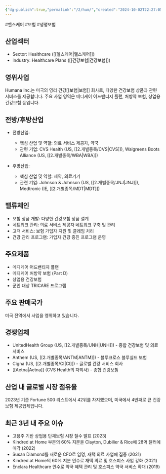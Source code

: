```yaml
---
{"dg-publish":true,"permalink":"/2/hum/","created":"2024-10-02T22:27:05.457+09:00","updated":"2025-07-29T21:37:04.744+09:00"}
---
```


#헬스케어 #보험 #생명보험 

## 산업섹터

- Sector: Healthcare ([[헬스케어\|헬스케어]])
- Industry: Healthcare Plans ([[건강보험\|건강보험]])

## 영위사업

Humana Inc.는 미국의 영리 건강[[보험\|보험]] 회사로, 다양한 건강보험 상품과 관련 서비스를 제공합니다. 주요 사업 영역은 메디케어 어드밴티지 플랜, 처방약 보험, 상업용 건강보험 등입니다.

## 전방/후방산업

- 전방산업:
    
    - 핵심 산업 및 역할: 의료 서비스 제공자, 약국
    - 관련 기업: CVS Health (US, [[2.개별종목/CVS\|CVS]]), Walgreens Boots Alliance (US, [[2.개별종목/WBA\|WBA]])
    
- 후방산업:
    
    - 핵심 산업 및 역할: 제약, 의료기기
    - 관련 기업: Johnson & Johnson (US, [[2.개별종목/JNJ\|JNJ]]), Medtronic (IE, [[2.개별종목/MDT\|MDT]])
    

## 밸류체인

- 보험 상품 개발: 다양한 건강보험 상품 설계
- 네트워크 관리: 의료 서비스 제공자 네트워크 구축 및 관리
- 고객 서비스: 보험 가입자 지원 및 클레임 처리
- 건강 관리 프로그램: 가입자 건강 증진 프로그램 운영

## 주요제품

- 메디케어 어드밴티지 플랜
- 메디케어 처방약 보험 (Part D)
- 상업용 건강보험
- 군인 대상 TRICARE 프로그램

## 주요 판매국가

미국 전역에서 사업을 영위하고 있습니다.

## 경쟁업체

- UnitedHealth Group (US, [[2.개별종목/UNH\|UNH]]) - 종합 건강보험 및 의료 서비스
- Anthem (US, [[2.개별종목/ANTM\|ANTM]]) - 블루크로스 블루실드 보험
- Cigna (US, [[2.개별종목/CI\|CI]]) - 글로벌 건강 서비스 회사
- [[Aetna\|Aetna]] (CVS Health의 자회사) - 종합 건강보험

## 산업 내 글로벌 시장 점유율

2023년 기준 Fortune 500 리스트에서 42위를 차지했으며, 미국에서 4번째로 큰 건강보험 제공업체입니다.

## 최근 3년 내 주요 이슈

- 고용주 기반 상업용 단체보험 시장 철수 발표 (2023)
- Kindred at Home 부문의 60% 지분을 Clayton, Dubilier & Rice에 28억 달러에 매각 (2022)
- Susan Diamond를 새로운 CFO로 임명, 재택 의료 사업에 집중 (2021)
- Kindred at Home의 60% 지분 인수로 재택 의료 및 호스피스 사업 강화 (2021)
- Enclara Healthcare 인수로 약국 혜택 관리 및 호스피스 약국 서비스 확대 (2019)